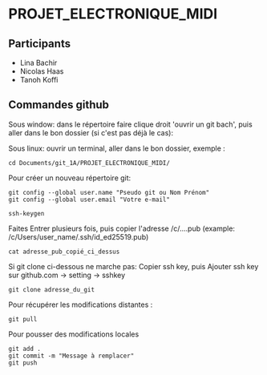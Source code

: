 # PROJET_ELECTRONIQUE_MIDI
## Participants
* Lina Bachir
* Nicolas Haas
* Tanoh Koffi 

## Commandes github
Sous window: dans le répertoire faire clique droit 'ouvrir un git bach', puis aller dans le bon dossier (si c'est pas déjà le cas):

Sous linux: ouvrir un terminal, aller dans le bon dossier, exemple :
```
cd Documents/git_1A/PROJET_ELECTRONIQUE_MIDI/
```

Pour créer un nouveau répertoire git:
```
git config --global user.name "Pseudo git ou Nom Prénom"
git config --global user.email "Votre e-mail"
```
```
ssh-keygen
```
Faites Entrer plusieurs fois, puis copier l'adresse /c/....pub (example: /c/Users/user_name/.ssh/id_ed25519.pub)
```
cat adresse_pub_copié_ci_dessus
```
Si git clone ci-dessous ne marche pas: Copier ssh key, puis Ajouter ssh key sur github.com -> setting -> sshkey
```
git clone adresse_du_git
```

Pour récupérer les modifications distantes : 
```
git pull
```

Pour pousser des modifications locales
```
git add .
git commit -m "Message à remplacer"
git push
```